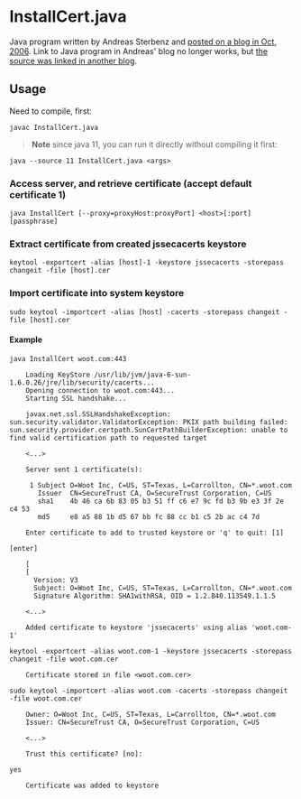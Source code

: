 # InstallCert.java

Java program written by Andreas Sterbenz and [posted on a blog in Oct, 2006](https://blogs.oracle.com/gc/entry/unable_to_find_valid_certification). Link to Java program in Andreas' blog no longer works, but [the source was linked in another blog](https://web.archive.org/web/20190831085142/http://nodsw.com/blog/leeland/2006/12/06-no-more-unable-find-valid-certification-path-requested-target).


## Usage

Need to compile, first:
```
javac InstallCert.java
```

>**Note** since java 11, you can run it directly without compiling it first:

```
java --source 11 InstallCert.java <args>
```


### Access server, and retrieve certificate (accept default certificate 1)

```
java InstallCert [--proxy=proxyHost:proxyPort] <host>[:port] [passphrase]
```


### Extract certificate from created jssecacerts keystore

```
keytool -exportcert -alias [host]-1 -keystore jssecacerts -storepass changeit -file [host].cer
```


### Import certificate into system keystore

```
sudo keytool -importcert -alias [host] -cacerts -storepass changeit -file [host].cer
```


#### Example

```
java InstallCert woot.com:443

    Loading KeyStore /usr/lib/jvm/java-6-sun-1.6.0.26/jre/lib/security/cacerts...
    Opening connection to woot.com:443...
    Starting SSL handshake...

    javax.net.ssl.SSLHandshakeException: sun.security.validator.ValidatorException: PKIX path building failed: sun.security.provider.certpath.SunCertPathBuilderException: unable to find valid certification path to requested target

    <...>

    Server sent 1 certificate(s):

     1 Subject O=Woot Inc, C=US, ST=Texas, L=Carrollton, CN=*.woot.com
       Issuer  CN=SecureTrust CA, O=SecureTrust Corporation, C=US
       sha1    4b 46 ca 6b 83 05 b3 51 ff c6 e7 9c fd b3 9b e3 3f 2e c4 53 
       md5     e8 a5 88 1b d5 67 bb fc 88 cc b1 c5 2b ac c4 7d 

    Enter certificate to add to trusted keystore or 'q' to quit: [1]

[enter]

    [
    [
      Version: V3
      Subject: O=Woot Inc, C=US, ST=Texas, L=Carrollton, CN=*.woot.com
      Signature Algorithm: SHA1withRSA, OID = 1.2.840.113549.1.1.5

    <...>

    Added certificate to keystore 'jssecacerts' using alias 'woot.com-1'

keytool -exportcert -alias woot.com-1 -keystore jssecacerts -storepass changeit -file woot.com.cer

    Certificate stored in file <woot.com.cer>
  
sudo keytool -importcert -alias woot.com -cacerts -storepass changeit -file woot.com.cer

    Owner: O=Woot Inc, C=US, ST=Texas, L=Carrollton, CN=*.woot.com
    Issuer: CN=SecureTrust CA, O=SecureTrust Corporation, C=US
  
    <...>
  
    Trust this certificate? [no]:
  
yes

    Certificate was added to keystore
```